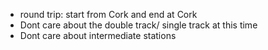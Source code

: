 - round trip: start from Cork and end at Cork
- Dont care about the double track/ single track at this time
- Dont care about intermediate stations